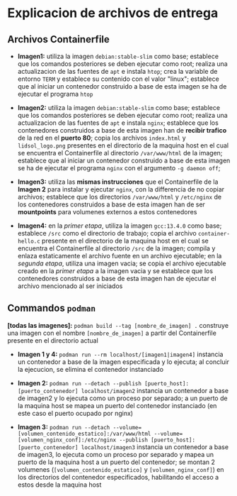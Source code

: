 # Explicacion de archivos de entrega   
## Archivos Containerfile
* **Imagen1:** utiliza la imagen `debian:stable-slim` como base; establece que los comandos posteriores se deben ejecutar como root; realiza una actualizacion de las fuentes de `apt` e instala `htop`; crea la variable de entorno `TERM` y establece su contenido con el valor "linux"; establece que al iniciar un contenedor construido a base de esta imagen se ha de ejecutar el programa `htop`

* **Imagen2:** utiliza la imagen `debian:stable-slim` como base; establece que los comandos posteriores se deben ejecutar como root; realiza una actualizacion de las fuentes de `apt` e instala `nginx`; establece que los contenedores construidos a base de esta imagen han de **recibir trafico** de la red en el **puerto 80**; copia los archivos `index.html` y `lidsol_logo.png` presentes en el directorio de la maquina host en el cual se encuentra el Containerfile al directorio `/var/www/html` de la imagen; establece que al iniciar un contenedor construido a base de esta imagen se ha de ejecutar el programa `nginx` con el argumento `-g daemon off`;

* **Imagen3:** utiliza las **mismas instrucciones** que el Containerfile de la **Imagen 2** para instalar y ejecutar `nginx`, con la differencia de no copiar archivos; establece que los directorios `/var/www/html` y `/etc/nginx` de los contenedores construidos a base de esta imagen han de ser **mountpoints** para volumenes externos a estos contenedores

* **Imagen4:** en la *primer etapa*, utiliza la imagen `gcc:13.4.0` como base; establece `/src` como el directorio de trabajo; copia el archivo `container-hello.c`
presente en el directorio de la maquina host en el cual se encuentra el Containerfile al directorio `/src` de la imagen; compila y enlaza estaticamente el archivo fuente en un archivo ejecutable; en la *segunda etapa*, utiliza una imagen vacia; se copia el archivo ejecutable creado en la *primer etapa* a la imagen vacia y se establece que los contenedores construidos a base de esta imagen han de ejecutar el archivo mencionado al ser iniciados

## Commandos `podman`
**[todas las imagenes]:** `podman build --tag [nombre_de_imagen] .` construye una imagen con el nombre `[nombre_de_imagen]` a partir del Containerfile presente en el directorio actual

* **Imagen 1 y 4:** `podman run --rm localhost/[imagen1|imagen4]` instancia un contenedor a base de la imagen especificada y lo ejecuta; al concluir la ejecucion, se elimina el contenedor instanciado

* **Imagen 2:** `podman run --detach --publish [puerto_host]:[puerto_contenedor] localhost/imagen2` instancia un contenedor a base de imagen2 y lo ejecuta como un proceso por separado; a un puerto de la maquina host se mapea un puerto del contenedor instanciado (en este caso el puerto ocupado por nginx)

* **Imagen 3:** `podman run --detach --volume=[volumen_contenido_estatico]:/var/www/html --volume=[volumen_nginx_conf]:/etc/nginx --publish [puerto_host]:[puerto_contenedor] localhost/imagen3` instancia un contenedor a base de imagen3, lo ejecuta como un proceso por separado y mapea un puerto de la maquina host a un puerto del contenedor; se montan 2 volumenes (`[volumen_contenido_estatico]` y `[volumen_nginx_conf]`) en los directorios del contenedor especificados, habilitando el acceso a estos desde la maquina host
